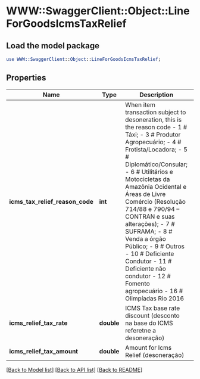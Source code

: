 # WWW::SwaggerClient::Object::LineForGoodsIcmsTaxRelief

## Load the model package
```perl
use WWW::SwaggerClient::Object::LineForGoodsIcmsTaxRelief;
```

## Properties
Name | Type | Description | Notes
------------ | ------------- | ------------- | -------------
**icms_tax_relief_reason_code** | **int** | When item transaction subject to desoneration, this is the reason code - 1 # Táxi; - 3 # Produtor Agropecuário; - 4 # Frotista/Locadora; - 5 # Diplomático/Consular; - 6 # Utilitários e Motocicletas da Amazônia Ocidental e Áreas de Livre Comércio (Resolução 714/88 e 790/94 – CONTRAN e suas alterações); - 7 # SUFRAMA; - 8 # Venda a órgão Público; - 9 # Outros - 10 # Deficiente Condutor - 11 # Deficiente não condutor - 12 # Fomento agropecuário - 16 # Olimpíadas Rio 2016  | 
**icms_relief_tax_rate** | **double** | ICMS Tax base rate discount  (desconto na base do ICMS referetne a desoneração) | [optional] 
**icms_relief_tax_amount** | **double** | Amount for Icms Relief (desoneração) | [optional] 

[[Back to Model list]](../README.md#documentation-for-models) [[Back to API list]](../README.md#documentation-for-api-endpoints) [[Back to README]](../README.md)



